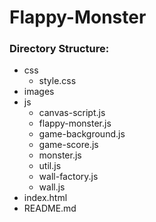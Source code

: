 # Flappy-Monster

### Directory Structure:
* css
    * style.css
* images
* js
    * canvas-script.js
    * flappy-monster.js
    * game-background.js
    * game-score.js
    * monster.js
    * util.js
    * wall-factory.js
    * wall.js
* index.html
* README.md




